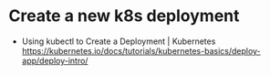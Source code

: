 # Create a new k8s deployment


* Using kubectl to Create a Deployment \| Kubernetes  
  <https://kubernetes.io/docs/tutorials/kubernetes-basics/deploy-app/deploy-intro/>
